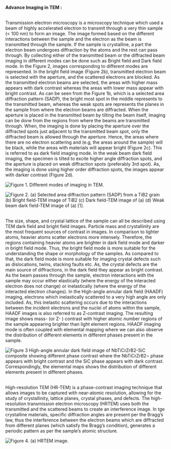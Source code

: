 <b>Advance Imaging in TEM :</b><br><br>
<div><div>Transmission electron microscopy is a microscopy technique which used a beam of highly accelerated electron to transmit through a very thin sample (< 100 nm) to form an image. The image formed based on the different interactions between the sample and the electron as the beam is transmitted through the sample. If the sample is crystalline, a part the electron beam undergoes diffraction by the atoms and the rest can pass through. By collecting either of the transmitted beam or the diffracted beam imaging in different modes can be done such as Bright field and Dark field mode. In the Figure 2, images corresponding to different modes are represented. In the bright field image (Figure 2b), transmitted electron beam is selected with the aperture, and the scattered electrons are blocked. As the transmitted electron beams are selected, the areas with higher mass appears with dark contrast whereas the areas with lower mass appear with bright contrast. As can be seen from the Figure 1b, which is a selected area diffraction pattern  (SADP), the bright most spot in the middle represents to the transmitted beam, whereas the weak spots are represents the planes in the sample from where the electron beams are diffracted. When the aperture is placed in the transmitted beam by tilting the beam itself, imaging can be done from the regions from where the beams are transmitted through. When, the imaging is done by placing the aperture over the diffracted spots just adjacent to the transmitted beam spot, only the diffracted beam is allowed through the aperture. Hence, the areas where there are no electron scattering and (e.g, the areas around the sample) will be black, while the areas with materials will appear bright (Figure 2c). This is referred to as dark field imaging mode. In the weak beam dark field imaging, the specimen is tilted to excite higher angle diffraction spots, and the aperture is placed on weak diffraction spots (preferably 3rd spot). As, the imaging is done using higher order diffraction spots, the images appear with darker contrast (Figure 2d). </div>

![Figure 1. Different modes of imaging in TEM.](image.png)

![Figure 2. (a) Selected area diffraction pattern (SADP) from a TiB2 grain (b) Bright field-TEM image of TiB2 (c) Dark field-TEM image of (a) (d) Weak beam dark field-TEM image of (a) [1].](image-1.png)

</br>
<div>
The size, shape, and crystal lattice of the sample can all be described using TEM dark field and bright field images. Particle mass and crystallinity are the most frequent sources of contrast in images. In comparison to lighter atoms, heavier atoms scatter electrons more intensely. Therefore, the regions containing heavier atoms are brighter in dark field mode and darker in bright field mode. Thus, the bright field mode is more suitable for the understanding the shape or morphology of the samples. As compared to that, the dark field mode is more suitable for imaging crystal defects such as dislocations, twins, stacking faults etc. As, the crystal defects are the main source of diffractions, in the dark field they appear as bright contrast. 
As the beam passes through the sample, electron interactions with the sample may occur either elastically (where the energy of the interacted electron does not change) or inelastically (where the energy of the interacted electron changes). In the High-angle annular dark field (HAADF) imaging, electrons which inelastically scattered to a very high angle are only included. As, this inelastic scattering occurs due to the interactions between the incident electrons and the nuclei of atoms within the sample, HAADF images is also referred to as Z-contrast imaging. The resulting image shows mass- (or Z- ) contrast with higher atomic number regions of the sample appearing brighter than light element regions. HAADF imaging mode is often coupled with elemental mapping where we can also observe the distribution of different elements in different phases present in the sample.

</div>

![Figure 3 High-angle annular dark field image of NbTiCrZrB2-SiC composite showing different phase contrast where the NbTiCrZrB2¬ phase appears with bright contrast and the SiC phase appears with dark contrast. Correspondingly, the elemental maps shows the distribution of different elements present in different phases.](image-2.png)

</br>

<div>
High-resolution TEM (HR-TEM) is a phase-contrast imaging technique that allows images to be captured with near-atomic resolution, allowing for the study of crystallinity, lattice planes, crystal phases, and defects. The high-resolution transmission electron microscopy (HRTEM) uses both the transmitted and the scattered beams to create an interference image. In tge crystalline materials, specific diffraction angles are present per the Bragg’s law, thus the interference between the electron beams which are diffracted from different planes (which satisfy the Bragg’s condition), generates a periodic pattern as per the sample’s atomic structure.
</div>

![Figure 4. (a) HRTEM image.](image-3.png)

